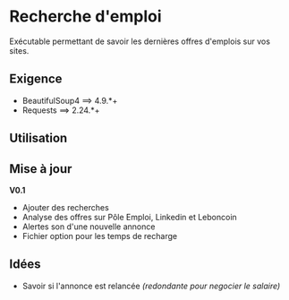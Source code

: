 # Recherche d'emploi
Exécutable permettant de savoir les dernières offres d'emplois sur vos sites.

## Exigence
- BeautifulSoup4 ==> 4.9.*+
- Requests ==> 2.24.*+

## Utilisation

## Mise à jour
**V0.1**
- Ajouter des recherches
- Analyse des offres sur Pôle Emploi, Linkedin et Leboncoin
- Alertes son d'une nouvelle annonce
- Fichier option pour les temps de recharge

## Idées
- Savoir si l'annonce est relancée *(redondante pour negocier le salaire)*
